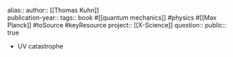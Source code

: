 alias::
author:: [[Thomas Kuhn]]  
publication-year::
tags:: book #[[quantum mechanics]] #physics #[[Max Planck]] #toSource #keyResource 
project:: [[X-Science]] 
question::
public:: true

- UV catastrophe